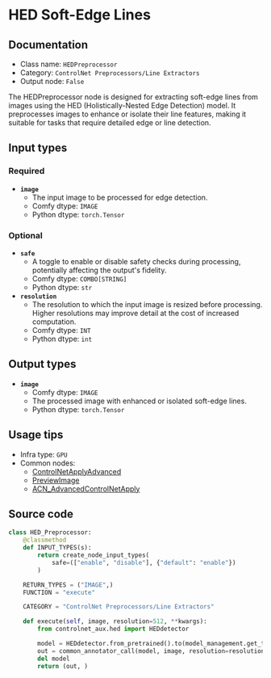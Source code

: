 # HED Soft-Edge Lines
## Documentation
- Class name: `HEDPreprocessor`
- Category: `ControlNet Preprocessors/Line Extractors`
- Output node: `False`

The HEDPreprocessor node is designed for extracting soft-edge lines from images using the HED (Holistically-Nested Edge Detection) model. It preprocesses images to enhance or isolate their line features, making it suitable for tasks that require detailed edge or line detection.
## Input types
### Required
- **`image`**
    - The input image to be processed for edge detection.
    - Comfy dtype: `IMAGE`
    - Python dtype: `torch.Tensor`
### Optional
- **`safe`**
    - A toggle to enable or disable safety checks during processing, potentially affecting the output's fidelity.
    - Comfy dtype: `COMBO[STRING]`
    - Python dtype: `str`
- **`resolution`**
    - The resolution to which the input image is resized before processing. Higher resolutions may improve detail at the cost of increased computation.
    - Comfy dtype: `INT`
    - Python dtype: `int`
## Output types
- **`image`**
    - Comfy dtype: `IMAGE`
    - The processed image with enhanced or isolated soft-edge lines.
    - Python dtype: `torch.Tensor`
## Usage tips
- Infra type: `GPU`
- Common nodes:
    - [ControlNetApplyAdvanced](../../Comfy/Nodes/ControlNetApplyAdvanced.md)
    - [PreviewImage](../../Comfy/Nodes/PreviewImage.md)
    - [ACN_AdvancedControlNetApply](../../ComfyUI-Advanced-ControlNet/Nodes/ACN_AdvancedControlNetApply.md)



## Source code
```python
class HED_Preprocessor:
    @classmethod
    def INPUT_TYPES(s):
        return create_node_input_types(
            safe=(["enable", "disable"], {"default": "enable"})
        )

    RETURN_TYPES = ("IMAGE",)
    FUNCTION = "execute"

    CATEGORY = "ControlNet Preprocessors/Line Extractors"

    def execute(self, image, resolution=512, **kwargs):
        from controlnet_aux.hed import HEDdetector

        model = HEDdetector.from_pretrained().to(model_management.get_torch_device())
        out = common_annotator_call(model, image, resolution=resolution, safe = kwargs["safe"] == "enable")
        del model
        return (out, )

```
